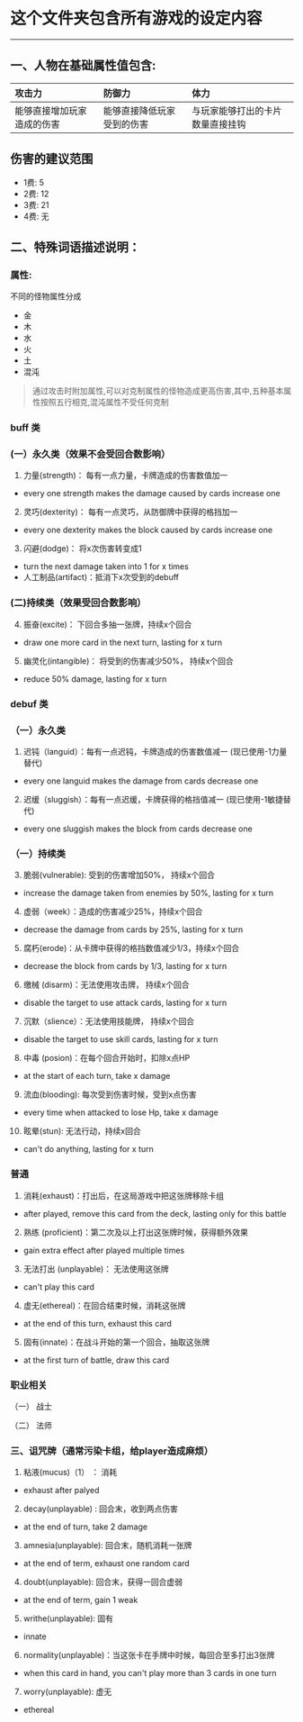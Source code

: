 # 这个文件夹包含所有游戏的设定内容
---


## 一、人物在基础属性值包含:  

| 攻击力 | 防御力 | 体力 |
|:-----|:-----|:-----|
|能够直接增加玩家造成的伤害|能够直接降低玩家受到的伤害|与玩家能够打出的卡片数量直接挂钩|

## 伤害的建议范围
- 1费: 5
- 2费: 12
- 3费: 21
- 4费: 无

## 二、特殊词语描述说明：
### 属性:
不同的怪物属性分成
- 金
- 木
- 水
- 火
- 土
- 混沌  
> 通过攻击时附加属性,可以对克制属性的怪物造成更高伤害,其中,五种基本属性按照五行相克,混沌属性不受任何克制

### buff 类
### (一）永久类（效果不会受回合数影响）
1. 力量(strength)： 每有一点力量，卡牌造成的伤害数值加一 
- every one strength makes the damage caused by cards increase one
2. 灵巧(dexterity)： 每有一点灵巧，从防御牌中获得的格挡加一
- every one dexterity makes the block caused by cards increase one
3. 闪避(dodge)： 将x次伤害转变成1 
- turn the next damage taken into 1 for x times 
- 人工制品(artifact)：抵消下x次受到的debuff

### (二)持续类（效果受回合数影响）
4. 振奋(excite)： 下回合多抽一张牌，持续x个回合  
- draw one more card in the next turn, lasting for x turn 
5. 幽灵化(intangible)： 将受到的伤害减少50%， 持续x个回合 
- reduce 50% damage, lasting for x turn

### debuf 类
### （一）永久类
1. 迟钝（languid）：每有一点迟钝，卡牌造成的伤害数值减一 (现已使用-1力量替代)
- every one languid makes the damage from cards decrease one
2. 迟缓（sluggish）：每有一点迟缓，卡牌获得的格挡值减一 (现已使用-1敏捷替代)
- every one sluggish makes the block from cards decrease one

### （一）持续类
3. 脆弱(vulnerable): 受到的伤害增加50%， 持续x个回合 
- increase the damage taken from enemies by 50%, lasting for x turn 
4. 虚弱（week）：造成的伤害减少25%，持续x个回合
- decrease the damage from cards by 25%, lasting for x turn
5. 腐朽(erode)：从卡牌中获得的格挡数值减少1/3，持续x个回合
- decrease the block from cards by 1/3, lasting for x turn 
6. 缴械 (disarm)：无法使用攻击牌， 持续x个回合
- disable the target to use attack cards, lasting for x turn
7. 沉默（slience）：无法使用技能牌， 持续x个回合
- disable the target to use skill cards, lasting for x turn
8. 中毒 (posion)：在每个回合开始时，扣除x点HP
- at the start of each turn, take x damage
9. 流血(blooding): 每次受到伤害时候，受到x点伤害
- every time when attacked to lose Hp, take x damage
10. 眩晕(stun): 无法行动，持续x回合
- can't do anything, lasting for x turn

### 普通
1. 消耗(exhaust)：打出后，在这局游戏中把这张牌移除卡组
- after played, remove this card from the deck, lasting only for this battle
2. 熟练 (proficient)：第二次及以上打出这张牌时候，获得额外效果
- gain extra effect after played multiple times
3. 无法打出 (unplayable)： 无法使用这张牌
- can't play this card
4. 虚无(ethereal)：在回合结束时候，消耗这张牌
- at the end of this turn, exhaust this card
5. 固有(innate)：在战斗开始的第一个回合，抽取这张牌
- at the first turn of battle, draw this card

### 职业相关
（一） 战士

（二） 法师


### 三、诅咒牌（通常污染卡组，给player造成麻烦）
1. 粘液(mucus)（1） ： 消耗
- exhaust after palyed
2. decay(unplayable) : 回合末，收到两点伤害 
- at the end of turn, take 2 damage
3. amnesia(unplayable): 回合末，随机消耗一张牌 
- at the end of term, exhaust one random card
4. doubt(unplayable): 回合末，获得一回合虚弱 
- at the end of term, gain 1 weak
5. writhe(unplayable): 固有 
- innate
6. normality(unplayable)：当这张卡在手牌中时候，每回合至多打出3张牌 
- when this card in hand, you can't play more than 3 cards in one turn
7. worry(unplayable): 虚无
- ethereal
